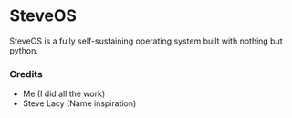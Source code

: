 # SteveOS
SteveOS is a fully self-sustaining operating system built with nothing but python.




### Credits
- Me (I did all the work)
- Steve Lacy (Name inspiration)
